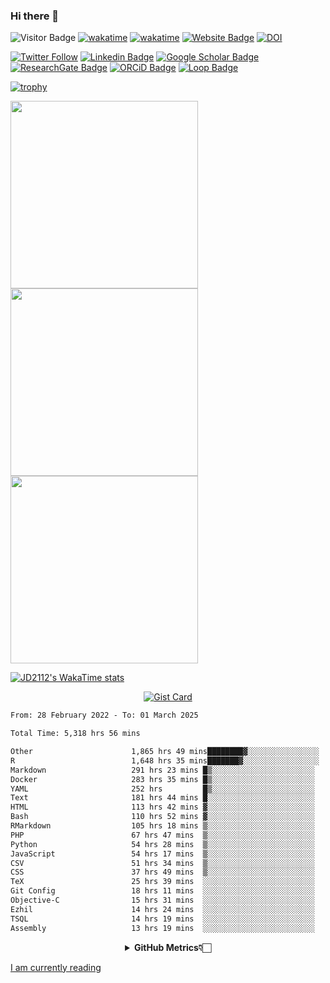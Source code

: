 ### Hi there 👋
![Visitor Badge](https://visitor-badge.laobi.icu/badge?page_id=JD2112.JD2112)
[![wakatime](https://github.com/JD2112/JD2112/actions/workflows/waka-readme.yml/badge.svg)](https://github.com/JD2112/JD2112/actions/workflows/waka-readme.yml)
[![wakatime](https://wakatime.com/badge/user/fe95275f-909a-4147-a45d-624981173898.svg)](https://wakatime.com/@fe95275f-909a-4147-a45d-624981173898)
[![Website Badge](https://img.shields.io/badge/website-informational?style=flat-square)](http://jyotirmoydas.netlify.app)
[![DOI](https://zenodo.org/badge/668165851.svg)](https://zenodo.org/doi/10.5281/zenodo.11104069)

[![Twitter Follow](https://img.shields.io/twitter/follow/jyotirmoy21?style=social)](https://twitter.com/jyotirmoy21)
[![Linkedin Badge](https://img.shields.io/badge/-jyotirmoy-blue?style=plastic&logo=Linkedin&logoColor=white&link=https://www.linkedin.com/in/dasjyotirmoy/)](https://www.linkedin.com/in/dasjyotirmoy/)
[![Google Scholar Badge](https://img.shields.io/badge/-jyotirmoy-blue?style=plastic&logo=GoogleScholar&logoColor=white&link=https://scholar.google.se/citations?user=IMBYOv8AAAAJ&hl=en)](https://scholar.google.se/citations?user=IMBYOv8AAAAJ&hl=en)
[![ResearchGate Badge](https://img.shields.io/badge/-jyotirmoy-cyan?style=plastic&logo=ResearchGate&logoColor=white&link=https://www.researchgate.net/profile/Jyotirmoy-Das-3)](https://www.researchgate.net/profile/Jyotirmoy-Das-3)
[![ORCiD Badge](https://img.shields.io/badge/-jyotirmoy-green?style=plastic&logo=orcid&logoColor=white&link=https://orcid.org/0000-0002-5649-4658)](https://orcid.org/0000-0002-5649-4658)
[![Loop Badge](https://img.shields.io/badge/-jyotirmoy-orange?style=plastic&logo=Loop&logoColor=white&link=https://loop.frontiersin.org/people/1519976/overview)](https://loop.frontiersin.org/people/1519976/overview)

[![trophy](https://github-profile-trophy.vercel.app/?username=JD2112)](https://github.com/ryo-ma/github-profile-trophy)

<a href="https://github.com/JD2112/github-readme-stats">
  <img height=300 align="center" src="https://github-readme-stats.vercel.app/api?username=JD2112&show=reviews,discussions_started,discussions_answered,prs_merged,prs_merged_percentage,&show_icons=true&theme=radical" />
</a>
<a href="https://github.com/JD2112/convoychat">
  <img height=300 align="center" src="https://github-readme-stats.vercel.app/api/top-langs/?username=JD2112&layout=pie&hide_progress=true&langs_count=10&card_width=320" />
</a>
<a href="https://github.com/JD2112/convoychat">
  <img height=300 align="center" src="https://github-readme-streak-stats.herokuapp.com/?user=JD2112&theme=vue-dark&hide_border=true" />
</a>

[![JD2112's WakaTime stats](https://github-readme-stats.vercel.app/api/wakatime?username=JD21&layout=compact&hide_progress=true&langs_count=20)](https://github.com/JD2112/github-readme-stats)

<div style="text-align:center;">
    
[![Gist Card](https://github-readme-stats.vercel.app/api/gist?id=39db8abd2ac2a0d394ca357210a3f0a5&show_owner=true)](https://gist.github.com/JD2112/39db8abd2ac2a0d394ca357210a3f0a5.js)

</div>

<!--
**JD2112/JD2112** is a ✨ _special_ ✨ repository because its `README.md` (this file) appears on your GitHub profile.

Here are some ideas to get you started:

- 🔭 I’m currently working on ...
- 🌱 I’m currently learning ...
- 👯 I’m looking to collaborate on ...
- 🤔 I’m looking for help with ...
- 💬 Ask me about ...
- 📫 How to reach me: ...
- 😄 Pronouns: ...
- ⚡ Fun fact: ...
![JD2112's Top Languages](https://github-readme-stats.vercel.app/api/top-langs/?username=JD2112&theme=vue-dark&show_icons=true&hide_border=true&layout=compact)
-->
<!--![JD2112's Stats](https://github-readme-stats.vercel.app/api?username=JD2112&theme=vue-dark&show_icons=true&hide_border=true&count_private=true)-->






<!--START_SECTION:waka-->

```txt
From: 28 February 2022 - To: 01 March 2025

Total Time: 5,318 hrs 56 mins

Other                      1,865 hrs 49 mins████████▓░░░░░░░░░░░░░░░░   35.08 %
R                          1,648 hrs 35 mins███████▓░░░░░░░░░░░░░░░░░   30.99 %
Markdown                   291 hrs 23 mins █▒░░░░░░░░░░░░░░░░░░░░░░░   05.48 %
Docker                     283 hrs 35 mins █▒░░░░░░░░░░░░░░░░░░░░░░░   05.33 %
YAML                       252 hrs         █▒░░░░░░░░░░░░░░░░░░░░░░░   04.74 %
Text                       181 hrs 44 mins █░░░░░░░░░░░░░░░░░░░░░░░░   03.42 %
HTML                       113 hrs 42 mins ▓░░░░░░░░░░░░░░░░░░░░░░░░   02.14 %
Bash                       110 hrs 52 mins ▓░░░░░░░░░░░░░░░░░░░░░░░░   02.08 %
RMarkdown                  105 hrs 18 mins ▒░░░░░░░░░░░░░░░░░░░░░░░░   01.98 %
PHP                        67 hrs 47 mins  ▒░░░░░░░░░░░░░░░░░░░░░░░░   01.27 %
Python                     54 hrs 28 mins  ▒░░░░░░░░░░░░░░░░░░░░░░░░   01.02 %
JavaScript                 54 hrs 17 mins  ▒░░░░░░░░░░░░░░░░░░░░░░░░   01.02 %
CSV                        51 hrs 34 mins  ▒░░░░░░░░░░░░░░░░░░░░░░░░   00.97 %
CSS                        37 hrs 49 mins  ▒░░░░░░░░░░░░░░░░░░░░░░░░   00.71 %
TeX                        25 hrs 39 mins  ░░░░░░░░░░░░░░░░░░░░░░░░░   00.48 %
Git Config                 18 hrs 11 mins  ░░░░░░░░░░░░░░░░░░░░░░░░░   00.34 %
Objective-C                15 hrs 31 mins  ░░░░░░░░░░░░░░░░░░░░░░░░░   00.29 %
Ezhil                      14 hrs 24 mins  ░░░░░░░░░░░░░░░░░░░░░░░░░   00.27 %
TSQL                       14 hrs 19 mins  ░░░░░░░░░░░░░░░░░░░░░░░░░   00.27 %
Assembly                   13 hrs 19 mins  ░░░░░░░░░░░░░░░░░░░░░░░░░   00.25 %
```

<!--END_SECTION:waka-->

<div align="center">
    <details>
        <summary><b>GitHub Metrics👇🏻</b></summary>
    <br>
        
[Get Details](https://metrics.lecoq.io/insights/JD2112)
    </details>
</div>

<a target="_blank" href="https://www.goodreads.com/user/show/21242415-jyotirmoy-das">I am currently reading</a>


